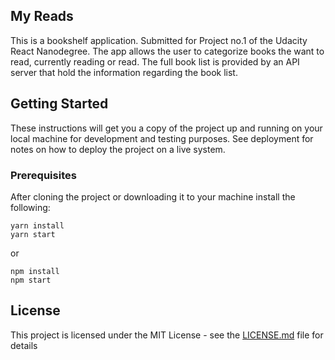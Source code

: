 ## My Reads

This is a bookshelf application. Submitted for Project no.1
of the Udacity React Nanodegree.
The app allows the user to categorize books the want to read,
currently reading or read. The full book list is provided by an API server that hold the information regarding the book list.

## Getting Started

These instructions will get you a copy of the project up and running on your local machine for development and testing purposes. See deployment for notes on how to deploy the project on a live system.

### Prerequisites

After cloning the project or downloading it to your machine
install the following:

```
yarn install
yarn start
```

or

```
npm install
npm start
```

## License

This project is licensed under the MIT License - see the [LICENSE.md](LICENSE.md) file for details
